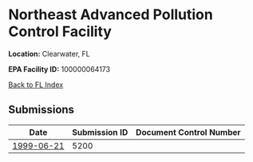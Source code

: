 # Northeast Advanced Pollution Control Facility

**Location:** Clearwater, FL

**EPA Facility ID:** 100000064173

[Back to FL Index](../../index.md)

## Submissions

| Date | Submission ID | Document Control Number |
|------|--------------|-------------------------|
| [1999-06-21](submissions/5200.md) | 5200 |  |
